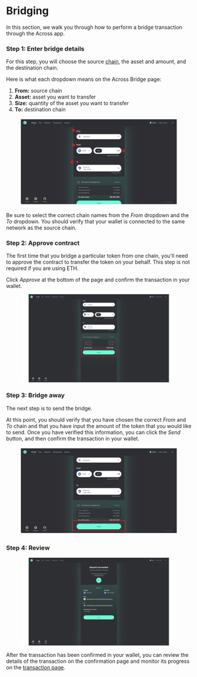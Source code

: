 # Bridging

In this section, we walk you through how to perform a bridge transaction through the Across app.

### **Step 1: Enter bridge details**

For this step, you will choose the source [chain](https://app.gitbook.com/o/-MlBqw0sVAJZO0pl5jGc/s/o33kX1T6RRp4inOcEH1d/\~/changes/iP8dI29pg9c70nyzaFeV/how-across-works/supported-chains-and-tokens), the asset and amount, and the destination chain.&#x20;

Here is what each dropdown means on the Across Bridge page:

1. **From:** source chain
2. **Asset:** asset you want to transfer
3. **Size:** quantity of the asset you want to transfer
4. **To:** destination chain

<figure><img src="../.gitbook/assets/Untitled design (26).png" alt=""><figcaption></figcaption></figure>

Be sure to select the correct chain names from the _From_ dropdown and the _To_ dropdown. You should verify that your wallet is connected to the same network as the source chain.

### **Step 2: Approve contract**

The first time that you bridge a particular token from one chain, you'll need to approve the contract to transfer the token on your behalf. This step is not required if you are using ETH.

Click _Approve_ at the bottom of the page and confirm the transaction in your wallet.

<figure><img src="../.gitbook/assets/6 (4).png" alt=""><figcaption></figcaption></figure>

### **Step 3: Bridge away**

The next step is to send the bridge.

At this point, you should verify that you have chosen the correct _From_ and _To_ chain and that you have input the amount of the token that you would like to send. Once you have verified this information, you can click the _Send_ button, and then confirm the transaction in your wallet.

<figure><img src="../.gitbook/assets/4.png" alt=""><figcaption></figcaption></figure>

### Step 4: Review

<figure><img src="../.gitbook/assets/8.png" alt=""><figcaption></figcaption></figure>

After the transaction has been confirmed in your wallet, you can review the details of the transaction on the confirmation page and monitor its progress on the [transaction page](https://app.gitbook.com/o/-MlBqw0sVAJZO0pl5jGc/s/o33kX1T6RRp4inOcEH1d/\~/changes/iP8dI29pg9c70nyzaFeV/how-to-use-across/transactions).&#x20;

